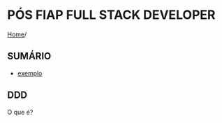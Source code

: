 # PÓS FIAP FULL STACK DEVELOPER

[Home](../README.md)/

## SUMÁRIO
- [exemplo](#exemplo)

## DDD
O que é?